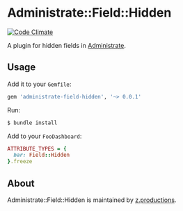 # Administrate::Field::Hidden

[![Code Climate](https://codeclimate.com/github/z-productions/administrate-field-hidden/badges/gpa.svg)](https://codeclimate.com/github/z-productions/administrate-field-hidden)

A plugin for hidden fields in [Administrate].

## Usage

Add it to your `Gemfile`:

```ruby
gem 'administrate-field-hidden', '~> 0.0.1'
```

Run:

```bash
$ bundle install
```

Add to your `FooDashboard`:

```ruby
ATTRIBUTE_TYPES = {
  bar: Field::Hidden
}.freeze
```

## About

Administrate::Field::Hidden is maintained by [z.productions].

[Administrate]: https://github.com/thoughtbot/administrate
[z.productions]: https://www.z.productions/
